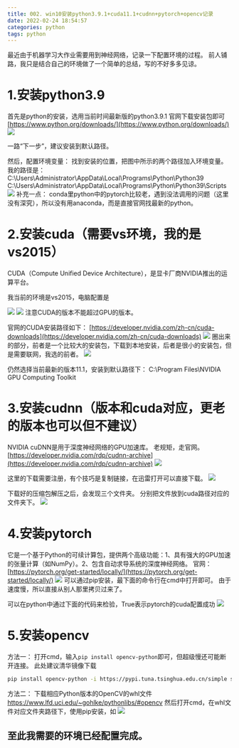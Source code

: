 ```yaml
---
title: 002. win10安装python3.9.1+cuda11.1+cudnn+pytorch+opencv记录
date: 2022-02-24 18:54:57
categories: python
tags: python
---
```

最近由于机器学习大作业需要用到神经网络，记录一下配置环境的过程。
前人铺路，我只是结合自己的环境做了一个简单的总结，写的不好多多见谅。
<!--more-->
# 1.安装python3.9
首先是python的安装，选用当前时间最新版的python3.9.1
官网下载安装包即可[https://www.python.org/downloads/](https://www.python.org/downloads/)
![](https://img-blog.csdnimg.cn/20201219134620158.png)

一路“下一步”，建议安装到默认路径。

然后，配置环境变量：
找到安装的位置，把图中所示的两个路径加入环境变量。
我的路径是：
C:\Users\Administrator\AppData\Local\Programs\Python\Python39
C:\Users\Administrator\AppData\Local\Programs\Python\Python39\Scripts
![](https://img-blog.csdnimg.cn/20201219134237283.png?x-oss-process=image/watermark,type_ZmFuZ3poZW5naGVpdGk,shadow_10,text_aHR0cHM6Ly9ibG9nLmNzZG4ubmV0L3FxXzI4ODA1NTk3,size_16,color_FFFFFF,t_70)
补充一点：
conda里python中的pytorch比较老，遇到没法调用的问题（这里没有深究），所以没有用anaconda，而是直接官网找最新的python。
# 2.安装cuda（需要vs环境，我的是vs2015）

CUDA（Compute Unified Device Architecture），是显卡厂商NVIDIA推出的运算平台。

我当前的环境是vs2015，电脑配置是

![](https://img-blog.csdnimg.cn/20201219142426303.png)
![](https://img-blog.csdnimg.cn/20201219142440290.png)
注意CUDA的版本不能超过GPU的版本。

官网的CUDA安装路径如下：
[https://developer.nvidia.com/zh-cn/cuda-downloads](https://developer.nvidia.com/zh-cn/cuda-downloads)
![](https://img-blog.csdnimg.cn/20201219142239715.png?x-oss-process=image/watermark,type_ZmFuZ3poZW5naGVpdGk,shadow_10,text_aHR0cHM6Ly9ibG9nLmNzZG4ubmV0L3FxXzI4ODA1NTk3,size_16,color_FFFFFF,t_70)
圈出来的部分，前者是一个比较大的安装包，下载到本地安装，后者是很小的安装包，但是需要联网，我选的前者。
![](https://img-blog.csdnimg.cn/20201219142349445.png)

仍然选择当前最新的版本11.1，安装到默认路径下：
C:\Program Files\NVIDIA GPU Computing Toolkit

# 3.安装cudnn（版本和cuda对应，更老的版本也可以但不建议）
NVIDIA cuDNN是用于深度神经网络的GPU加速库。
老规矩，走官网。
[https://developer.nvidia.com/rdp/cudnn-archive](https://developer.nvidia.com/rdp/cudnn-archive)
![](https://img-blog.csdnimg.cn/20201219140906756.png?x-oss-process=image/watermark,type_ZmFuZ3poZW5naGVpdGk,shadow_10,text_aHR0cHM6Ly9ibG9nLmNzZG4ubmV0L3FxXzI4ODA1NTk3,size_16,color_FFFFFF,t_70)

这里的下载需要注册，有个技巧是复制链接，在迅雷打开可以直接下载。
![](https://img-blog.csdnimg.cn/20201219135916291.png)

下载好的压缩包解压之后，会发现三个文件夹。
分别把文件放到cuda路径对应的文件夹下。
![](https://img-blog.csdnimg.cn/20201219135443329.png?x-oss-process=image/watermark,type_ZmFuZ3poZW5naGVpdGk,shadow_10,text_aHR0cHM6Ly9ibG9nLmNzZG4ubmV0L3FxXzI4ODA1NTk3,size_16,color_FFFFFF,t_70)
# 4.安装pytorch
它是一个基于Python的可续计算包，提供两个高级功能：1、具有强大的GPU加速的张量计算（如NumPy）。2、包含自动求导系统的深度神经网络。
官网：
[https://pytorch.org/get-started/locally/](https://pytorch.org/get-started/locally/)
![](https://img-blog.csdnimg.cn/20201219140414305.png?x-oss-process=image/watermark,type_ZmFuZ3poZW5naGVpdGk,shadow_10,text_aHR0cHM6Ly9ibG9nLmNzZG4ubmV0L3FxXzI4ODA1NTk3,size_16,color_FFFFFF,t_70)
可以通过pip安装，最下面的命令行在cmd中打开即可。
由于速度慢，所以直接从别人那里拷贝过来了。

可以在python中通过下面的代码来检验，True表示pytorch的cuda配置成功
![](https://img-blog.csdnimg.cn/20201219142901202.png)

# 5.安装opencv
方法一：
打开cmd，输入`pip install opencv-python`即可，但超级慢还可能断开连接。
此处建议清华镜像下载

```bash
pip install opencv-python -i https://pypi.tuna.tsinghua.edu.cn/simple some-package
```

方法二：
下载相应Python版本的OpenCV的whl文件
https://www.lfd.uci.edu/~gohlke/pythonlibs/#opencv
然后打开cmd，在whl文件对应文件夹路径下，使用pip安装，如
![](https://img-blog.csdnimg.cn/20201219141255475.png)

## 至此我需要的环境已经配置完成。
